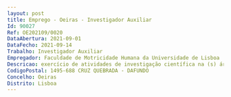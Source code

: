 ```yaml
--- 
layout: post
title: Emprego - Oeiras - Investigador Auxiliar
Id: 90027
Ref: OE202109/0020
DataAbertura: 2021-09-01
DataFecho: 2021-09-14
Trabalho: Investigador Auxiliar
Empregador: Faculdade de Motricidade Humana da Universidade de Lisboa
Descricao: exercício de atividades de investigação científica na (s) área (s) científica (s) de Educação  Educação para a Saúde em regime de contrato de trabalho em funções públicas a termo resolutivo certo pelo prazo de três anos, com vista ao exercício de atividades de investigação no âmbito do Projeto Erasmus+ European Fitness Monitoring System (referência Project N° 613324 EPP 1 2019 1 PT SPO SCP) e do Projeto Erasmus+ Promoting Health and Access to Sport Equipment (referência Project N°622288 EPP 1 2020 1 PT SPO SCP)
CodigoPostal: 1495-688 CRUZ QUEBRADA - DAFUNDO
Concelho: Oeiras
Distrito: Lisboa
--- 
```

